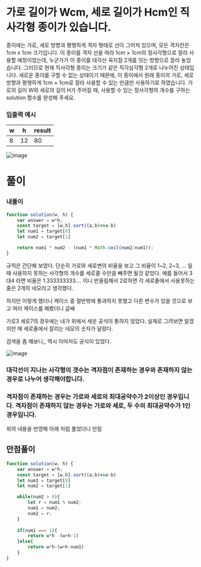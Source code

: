 # 가로 길이가 Wcm, 세로 길이가 Hcm인 직사각형 종이가 있습니다.

종이에는 가로, 세로 방향과 평행하게 격자 형태로 선이 그어져 있으며, 모든 격자칸은 1cm x 1cm 크기입니다. 이 종이를 격자 선을 따라 1cm × 1cm의 정사각형으로 잘라 사용할 예정이었는데, 누군가가 이 종이를 대각선 꼭지점 2개를 잇는 방향으로 잘라 놓았습니다. 그러므로 현재 직사각형 종이는 크기가 같은 직각삼각형 2개로 나누어진 상태입니다. 새로운 종이를 구할 수 없는 상태이기 때문에, 이 종이에서 원래 종이의 가로, 세로 방향과 평행하게 1cm × 1cm로 잘라 사용할 수 있는 만큼만 사용하기로 하였습니다.
가로의 길이 W와 세로의 길이 H가 주어질 때, 사용할 수 있는 정사각형의 개수를 구하는 solution 함수를 완성해 주세요.


### 입출력 예시
w|	h	|result|
|----------|------|-------|
|8	|12	|80|

![image](https://user-images.githubusercontent.com/91925895/169193369-59b820aa-64a8-4388-a049-4cd8bf16fdd4.png)



# 풀이
### 내풀이
```javascript
function solution(w, h) {
    var answer = w*h;
    const target = [w,h].sort((a,b)=>a-b)
    let num1 = target[0]
    let num2 = target[1]

    return num1 * num2 - (num1 * Math.ceil(num2/num1));
}
```
규칙은 간단해 보였다. 단순히 가로와 세로변의 비율을 보고 그 비율이 1~2, 2~3, ... 일때 사용하지 못하는 사각형의 개수를 세로줄 수만큼 빼주면 될것 같았다.
예를 들어서 3대4 라면 비율은 1.333333333.... 이니 반올림해서 2로하면 각 세로줄에서 사용못하는 줄은 2개의 네모라고 생각했다.

하지만 이렇게 했더니 케이스 중 절반밖에 통과하지 못했고 다른 변수가 있을 것으로 보고 여러 캐이스를 해봤더니 글쌔

가로3 세로7의 경우에는 내가 위에서 세운 공식이 통하지 않았다. 실제로 그려보면 알겠지만 매 세로줄에서 잘리는 네모의 숫자가 달랐다.

검색을 좀 해보니,, 역시 이마저도 공식이 있었다.

![image](https://user-images.githubusercontent.com/91925895/169194080-befac6dc-b77f-4b51-bf9f-a4b1cbc374b2.png)

### 대각선이 지나는 사각형의 갯수는 격자점이 존재하는 경우와 존재하지 않는 경우로 나누어 생각해야합니다. 
### 격자점이 존재하는 경우는 가로와 세로의 최대공약수가 2이상인 경우입니다. 격자점이 존재하지 않는 경우는 가로와 세로, 두 수의 최대공약수가 1인 경우입니다.

위의 내용을 반영해 아래 처럼 풀었더니 만점

## 만점풀이
```javascript
function solution(w, h) {
    var answer = w*h;
    const target = [w,h].sort((a,b)=>a-b)
    let num1 = target[0]
    let num2 = target[1]

    while(num2 > 0){
        let r = num1 % num2;
        num1 = num2;
        num2 = r;
    } 
    
    if(num1 === 1){
        return w*h -(w+h-1)
    }else{
        return w*h-(w+h-num1)
    }
}
```

